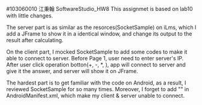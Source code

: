 #103060010 江秉翰 SoftwareStudio_HW8 
This assignmet is based on lab10 with little changes. 

The server part is as similar as the resorces(SocketSample) on iLms, which I add a JFrame to show it in a identical window, and change its output to the result after calculating.

On the client part, I mocked SocketSample to add some codes to make it able to connect to server. Before Page 1, user need to enter server's IP. After user click operation botton(+, -, *, \), app will connect to server and give it the answer, and server will show it on JFrame.

The hardest part is to get familiar with the code on Android, as a result, I reviewed SocketSample for so many times. Moreover, I forget to add "<uses-permission android:name="android.permission.INTERNET"/>" in AndroidManifest.xml, which make my client & server unable to connect.
